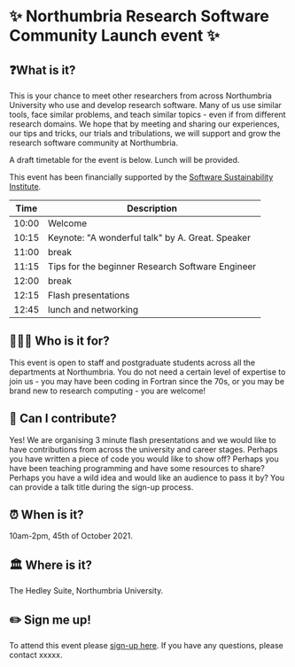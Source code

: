 # ✨ Northumbria Research Software Community Launch event ✨

## ❓What is it?

This is your chance to meet other researchers from across Northumbria University who use and develop research software. Many of us use similar tools, face similar problems, and teach similar topics - even if from different research domains. We hope that by meeting and sharing our experiences, our tips and tricks, our trials and tribulations, we will support and grow the research software community at Northumbria.

A draft timetable for the event is below. Lunch will be provided.

This event has been financially supported by the [Software Sustainability Institute](https://www.software.ac.uk/).

| Time | Description |
|-----|-----|
| 10:00 | Welcome |
| 10:15 | Keynote: "A wonderful talk" by A. Great. Speaker |
| 11:00 | break |
|11:15 | Tips for the beginner Research Software Engineer |
| 12:00 | break |
| 12:15 | Flash presentations |
| 12:45 | lunch and networking |

## 🧑‍🤝‍🧑 Who is it for? 

This event is open to staff and postgraduate students across all the departments at Northumbria. You do not need a certain level of expertise to join us - you may have been coding in Fortran since the 70s, or you may be brand new to research computing - you are welcome! 

## 📢 Can I contribute? 

Yes! We are organising 3 minute flash presentations and we would like to have contributions from across the university and career stages. Perhaps you have written a piece of code you would like to show off? Perhaps you have been teaching programming and have some resources to share? Perhaps you have a wild idea and would like an audience to pass it by? You can provide a talk title during the sign-up process.

## ⏰ When is it? 

10am-2pm, 45th of October 2021.

## 🏛️ Where is it? 

The Hedley Suite, Northumbria University.

## ✏️ Sign me up! 

To attend this event please [sign-up here](). If you have any questions, please contact xxxxx.

